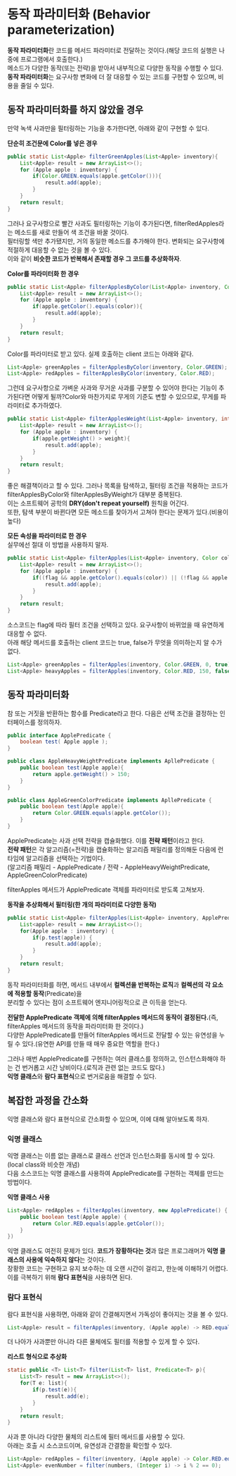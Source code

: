 # 동작 파라미터화 (Behavior parameterization)

**동작 파라미터화**란 코드를 메서드 파라미터로 전달하는 것이다.(해당 코드의 실행은 나중에 프로그램에서 호출한다.)  
메소드가 다양한 동작(또는 전략)을 받아서 내부적으로 다양한 동작을 수행할 수 있다.  
**동작 파라미터화**는 요구사항 변화에 더 잘 대응할 수 있는 코드를 구현할 수 있으며, 비용을 줄일 수 있다.

## 동작 파라미터화를 하지 않았을 경우
만약 녹색 사과만을 필터링하는 기능을 추가한다면, 아래와 같이 구현할 수 있다.

**단순히 조건문에 Color를 넣은 경우**
``` java
public static List<Apple> filterGreenApples(List<Apple> inventory){
    List<Apple> result = new ArrayList<>();
    for (Apple apple : inventory) {
        if(Color.GREEN.equals(apple.getColor())){
            result.add(apple);
        }
    }
    return result;
}
```

그러나 요구사항으로 빨간 사과도 필터링하는 기능이 추가된다면, filterRedApples라는 메소드를 새로 만들어 색 조건을 바꿀 것이다.  
필터링할 색만 추가됐지만, 거의 동일한 메소드를 추가해야 한다.
변화되는 요구사항에 적절하게 대응할 수 없는 것을 볼 수 있다.  
이와 같이 **비슷한 코드가 반복해서 존재할 경우 그 코드를 추상화하자**.

**Color를 파라미터화 한 경우**
``` java
public static List<Apple> filterApplesByColor(List<Apple> inventory, Color color){
    List<Apple> result = new ArrayList<>();
    for (Apple apple : inventory) {
        if(apple.getColor().equals(color)){
            result.add(apple);
        }
    }
    return result;
}
```

Color를 파라미터로 받고 있다. 실제 호출하는 client 코드는 아래와 같다.

``` java
List<Apple> greenApples = filterApplesByColor(inventory, Color.GREEN);
List<Apple> redApples = filterApplesByColor(inventory, Color.RED);
```

그런데 요구사항으로 가벼운 사과와 무거운 사과를 구분할 수 있어야 한다는 기능이 추가된다면 어떻게 될까?Color와 마찬가지로 무게의 기준도 변할 수 있으므로, 무게를 파라미터로 추가하였다.

``` java
public static List<Apple> filterApplesWeight(List<Apple> inventory, int weight){
    List<Apple> result = new ArrayList<>();
    for (Apple apple : inventory) {
        if(apple.getWeight() > weight){
            result.add(apple);
        }
    }
    return result;
}
```

좋은 해결책이라고 할 수 있다. 그러나 목록을 탐색하고, 필터링 조건을 적용하는 코드가  
filterApplesByColor와 filterApplesByWeight가  대부분 중복된다.  
이는 소프트웨어 공학의 **DRY(don't repeat yourself)** 원칙을 어긴다.  
또한, 탐색 부분이 바뀐다면 모든 메소드를 찾아가서 고쳐야 한다는 문제가 있다.(비용이 높다)

**모든 속성을 파라미터로 한 경우**  
실무에선 절대 이 방법을 사용하지 말자.

``` java
public static List<Apple> filterApples(List<Apple> inventory, Color color, int weight, boolean flag){
    List<Apple> result = new ArrayList<>();
    for (Apple apple : inventory) {
        if((flag && apple.getColor().equals(color)) || (!flag && apple.getWeight() > weight)){
            result.add(apple);
        }
    }
    return result;
}
```

소스코드는 flag에 따라 필터 조건을 선택하고 있다. 요구사항이 바뀌었을 때 유연하게 대응할 수 없다.  
아래 해당 메서드를 호출하는 client 코드는 true, false가 무엇을 의미하는지 알 수가 없다.

``` java
List<Apple> greenApples = filterApples(inventory, Color.GREEN, 0, true);
List<Apple> heavyApples = filterApples(inventory, Color.RED, 150, false);
```

## 동작 파라미터화
참 또는 거짓을 반환하는 함수를 Predicate라고 한다. 다음은 선택 조건을 결정하는 인터페이스를 정의하자.

``` java
public interface ApplePredicate {
    boolean test( Apple apple );
}

public class AppleHeavyWeightPredicate implements ApllePredicate {
    public boolean test(Apple apple){
        return apple.getWeight() > 150;
    }
}

public class AppleGreenColorPredicate implements ApllePredicate {
    public boolean test(Apple apple){
        return Color.GREEN.equals(apple.getColor());
    }
}
```

ApplePredicate는 사과 선택 전략을 캡슐화했다. 이를 **전략 패턴**이라고 한다.  
**전략 패턴**은 각 알고리즘(=전략)을 캡슐화하는 알고리즘 패밀리를 정의해둔 다음에 런타임에 알고리즘을 선택하는 기법이다.  
(알고리즘 패밀리 - ApplePredicate / 전략 - AppleHeavyWeightPredicate, AppleGreenColorPredicate)  

filterApples 메서드가 ApplePredicate 객체를 파라미터로 받도록 고쳐보자.

**동작을 추상화해서 필터링(한 개의 파라미터로 다양한 동작)**
``` java
public static List<Apple> filterApples(List<Apple> inventory, ApplePredicate p) {
    List<apple> result = new ArrayList<>();
    for(Apple apple : inventory) {
        if(p.test(apple)) {
            result.add(apple);
        }
    }
    return result;
}
```

동작 파라미터화를 하면, 메서드 내부에서 **컬렉션을 반복하는 로직**과 **컬렉션의 각 요소에 적용할 동작**(Predicate)을  
분리할 수 있다는 점이 소프트웨어 엔지니어링적으로 큰 이득을 얻는다.  

**전달한 ApplePredicate 객체에 의해 filterApples 메서드의 동작이 결정된다.**(즉, filterApples 메서드의 동작을 파라미터화 한 것이다.)  
다양한 ApplePredicate를 만들어 filterApples 메서드로 전달할 수 있는 유연성을 누릴 수 있다.(유연한 API를 만들 때 매우 중요한 역할을 한다.)

그러나 매번 ApplePredicate를 구현하는 여러 클래스를 정의하고, 인스턴스화해야 하는 건 번거롭고 시간 낭비이다.(로직과 관련 없는 코드도 많다.)  
**익명 클래스**와 **람다 표현식**으로 번거로움을 해결할 수 있다.  

## 복잡한 과정을 간소화
익명 클래스와 람다 표현식으로 간소화할 수 있으며, 이에 대해 알아보도록 하자.

### 익명 클래스
익명 클래스는 이름 없는 클래스로 클래스 선언과 인스턴스화를 동시에 할 수 있다.(local class와 비슷한 개념)  
다음 소스코드는 익명 클래스를 사용하여 ApplePredicate를 구현하는 객체를 만드는 방법이다.

**익명 클래스 사용**
``` java
List<Apple> redApples = filterApples(inventory, new ApplePredicate() {
    public boolean test(Apple apple) {
        return Color.RED.equals(apple.getColor());
    }
})
```

익명 클래스도 여전히 문제가 있다. **코드가 장황하다는 것**과 많은 프로그래머가 **익명 클래스의 사용에 익숙하지 않다**는 것이다.  
장황한 코드는 구현하고 유지 보수하는 데 오랜 시간이 걸리고, 한눈에 이해하기 어렵다.  
이를 극복하기 위해 **람다 표현식**을 사용하면 된다. 

### 람다 표현식
람다 표현식을 사용하면, 아래와 같이 간결해지면서 가독성이 좋아지는 것을 볼 수 있다.

``` java
List<Apple> result = filterApples(inventory, (Apple apple) -> RED.equals(apple.getColor()));
```

더 나아가 사과뿐만 아니라 다른 물체에도 필터를 적용할 수 있게 할 수 있다.

**리스트 형식으로 추상화**
``` java
static public <T> List<T> filter(List<T> list, Predicate<T> p){
	List<T> result = new ArrayList<>();
	for(T e: list){
        if(p.test(e)){
			result.add(e);
		}
	}
	return result;
}
```

사과 뿐 아니라 다양한 물체의 리스트에 필터 메서드를 사용할 수 있다.  
아래는 호출 시 소스코드이며, 유연성과 간결함을 확인할 수 있다.

``` java 
List<Apple> redApples = filter(inventory, (Apple apple) -> Color.RED.equals(apple.getColor()));
List<Apple> evenNumber = filter(numbers, (Integer i) -> i % 2 == 0);
```